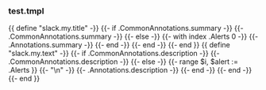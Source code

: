 ### test.tmpl
{{ define "slack.my.title" -}}
    {{- if .CommonAnnotations.summary -}}
        {{- .CommonAnnotations.summary -}}
    {{- else -}}
        {{- with index .Alerts 0 -}}
            {{- .Annotations.summary -}}
        {{- end -}}
    {{- end -}}
{{- end }}
{{ define "slack.my.text" -}}
    {{- if .CommonAnnotations.description -}}
        {{- .CommonAnnotations.description -}}
    {{- else -}}
        {{- range $i, $alert := .Alerts }}
            {{- "\n" -}} {{- .Annotations.description -}}
        {{- end -}}
    {{- end -}}
{{- end }}
